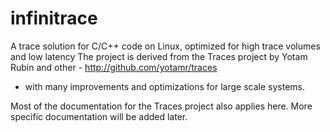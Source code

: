 infinitrace
===========

A trace solution for C/C++ code on Linux, optimized for high trace volumes and low latency
The project is derived from the Traces project by Yotam Rubin and other - http://github.com/yotamr/traces
- with many improvements and optimizations for large scale systems.

Most of the documentation for the Traces project also applies here. More specific documentation will be added later.
